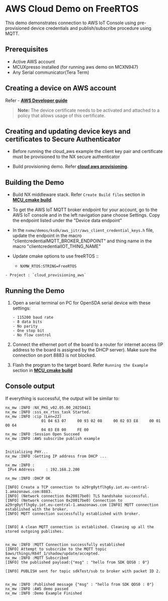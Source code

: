 # AWS Cloud Demo on FreeRTOS

This demo demonstrates connection to AWS IoT Console using
pre-provisioned device credentials and publish/subscribe procedure using
MQTT.

## Prerequisites

- Active AWS account
- MCUXpresso installed (for running aws demo on MCXN947)
- Any Serial communicator(Tera Term)

## Creating a device on AWS account

Refer - [**AWS Developer guide**](https://docs.aws.amazon.com/iot/latest/developerguide/iot-gs-first-thing.html)

>**Note:** The device certificate needs to be activated and attached to a policy that allows usage of this certificate.

## Creating and updating device keys and certificates to Secure Authenticator

- Before running the cloud_aws example the client key pair and certificate must be provisioned to the NX secure authenticator

- Build provisioning demo. Refer [**cloud aws provisioning**](../provisioning/readme.md).

## Building the Demo

- Build NX middleware stack. Refer `Create Build files` section in [**MCU_cmake build**](../../../doc/mcu_cmake/readme.md).

- To get the AWS IoT MQTT broker endpoint for your account, go to the AWS IoT console and in the left navigation pane choose Settings. Copy the endpoint listed under the "Device data endpoint"

- In the `nxmw/demos/ksdk/aws_jitr/aws_client_credential_keys.h` file, update the endpoint in the macro "clientcredentialMQTT_BROKER_ENDPOINT" and thing name in the macro "clientcredentialIOT_THING_NAME"

- Update cmake options to use freeRTOS ::
    - `NXMW_RTOS:STRING=FreeRTOS`

```` console
- Project : `cloud_provisioning_aws`
````

## Running the Demo

1.  Open a serial terminal on PC for OpenSDA serial device with these
    settings:

        - 115200 baud rate
        - 8 data bits
        - No parity
        - One stop bit
        - No flow control

2.  Connect the ethernet port of the board to a router for internet access (IP address
    to the board is assigned by the DHCP server). Make sure the
    connection on port 8883 is not blocked.

3.  Flash the program to the target board. Refer `Running the Example` section in [**MCU_cmake build**](../../../doc/mcu_cmake/readme.md)

## Console output

If everything is successful, the output will be similar to:
```
nx_mw :INFO :NX_PKG_v02.05.00_20250411
nx_mw :INFO :sss_ex_rtos_task Started.
nx_mw :INFO :cip (Len=22)
                01 04 63 07     00 93 02 08     00 02 03 E8     00 01 00 64
                04 03 E8 00     FE 00
nx_mw :INFO :Session Open Succeed
nx_mw :INFO :AWS subscribe publish example


Initializing PHY...
nx_mw :INFO :Getting IP address from DHCP ...

nx_mw :INFO :
 IPv4 Address     : 192.168.2.200

nx_mw :INFO :DHCP OK

[INFO] Create a TCP connection to a29rg0ytflhg6y.iot.eu-central-1.amazonaws.com:8883.
[INFO] (Network connection 0x20017be0) TLS handshake successful.
[INFO] (Network connection 0x20017be0) Connection to a29rg0ytflhg6y.iot.eu-central-1.amazonaws.com [INFO] MQTT connection established with the broker.
[INFO] MQTT connection successfully established with broker.


[INFO] A clean MQTT connection is established. Cleaning up all the stored outgoing publishes.


nx_mw :INFO :MQTT Connection successfully established
[INFO] Attempt to subscribe to the MQTT topic $aws/things/K64f_1/shadow/update/accepted.
nx_mw :INFO :MQTT Subscribed
[INFO] the published payload:{"msg" : "hello from SDK QOS0 : 0"}

[INFO] PUBLISH sent for topic sdkTest/sub to broker with packet ID 2.


nx_mw :INFO :Published message {"msg" : "hello from SDK QOS0 : 0"}
nx_mw :INFO :AWS demo passed
nx_mw :INFO :Demo Example Finished
```
